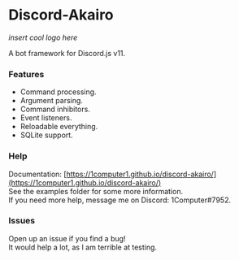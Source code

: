 # Discord-Akairo
*insert cool logo here*  

A bot framework for Discord.js v11.  

### Features
- Command processing.
- Argument parsing.
- Command inhibitors.
- Event listeners.
- Reloadable everything.
- SQLite support.

### Help
Documentation: [https://1computer1.github.io/discord-akairo/](https://1computer1.github.io/discord-akairo/)  
See the examples folder for some more information.  
If you need more help, message me on Discord: 1Computer#7952.  

### Issues
Open up an issue if you find a bug!  
It would help a lot, as I am terrible at testing.  